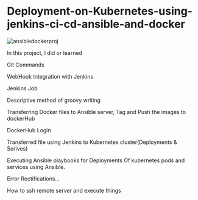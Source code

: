 # Deployment-on-Kubernetes-using-jenkins-ci-cd-ansible-and-docker
![ansibledockerproj](https://user-images.githubusercontent.com/103496926/229271248-00d4946e-cb9a-414d-ab3f-206bcb854d59.png)

In this project, I did or learned 

Git Commands

WebHook Integration with Jenkins

Jenkins Job

Descriptive method of groovy writing

Transferring Docker files to Ansible server, Tag and Push the images to dockerHub

 DockerHub Login

Transferred file using Jenkins to Kubernetes cluster(Deployments & Serives)

Executing Ansible playbooks for Deployments Of kubernetes pods and services using Ansible.

Error Rectifications...

How to ssh remote server and execute things
